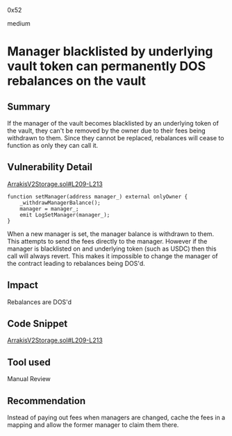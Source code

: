 0x52

medium

# Manager blacklisted by underlying vault token can permanently DOS rebalances on the vault

## Summary

If the manager of the vault becomes blacklisted by an underlying token of the vault, they can't be removed by the owner due to their fees being withdrawn to them. Since they cannot be replaced, rebalances will cease to function as only they can call it.

## Vulnerability Detail

[ArrakisV2Storage.sol#L209-L213](https://github.com/sherlock-audit/2023-06-arrakis/blob/main/v2-core/contracts/abstract/ArrakisV2Storage.sol#L209-L213)

    function setManager(address manager_) external onlyOwner {
        _withdrawManagerBalance();
        manager = manager_;
        emit LogSetManager(manager_);
    }

When a new manager is set, the manager balance is withdrawn to them. This attempts to send the fees directly to the manager. However if the manager is blacklisted on and underlying token (such as USDC) then this call will always revert. This makes it impossible to change the manager of the contract leading to rebalances being DOS'd.

## Impact

Rebalances are DOS'd

## Code Snippet

[ArrakisV2Storage.sol#L209-L213](https://github.com/sherlock-audit/2023-06-arrakis/blob/main/v2-core/contracts/abstract/ArrakisV2Storage.sol#L209-L213)

## Tool used

Manual Review

## Recommendation

Instead of paying out fees when managers are changed, cache the fees in a mapping and allow the former manager to claim them there.